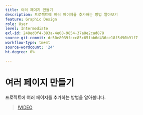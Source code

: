 ```yaml
---
title: 여러 페이지 만들기
description: 프로젝트에 여러 페이지를 추가하는 방법 알아보기
feature: Graphic Design
role: User
level: Intermediate
exl-id: 248ed0f4-383a-4e08-9854-37a8e2cad878
source-git-commit: dc50e8039fccc85c65fbb6d436ce18f5d90b91f7
workflow-type: tm+mt
source-wordcount: '24'
ht-degree: 0%

---
```


# 여러 페이지 만들기

프로젝트에 여러 페이지를 추가하는 방법을 알아봅니다.

>[!VIDEO](https://video.tv.adobe.com/v/3420215?quality=12&learn=on&hidetitle=true)
